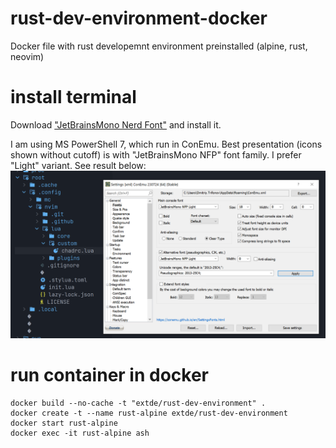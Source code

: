 # rust-dev-environment-docker
Docker file with rust developemnt environment preinstalled (alpine, rust, neovim)

# install terminal

Download ["JetBrainsMono Nerd Font"](https://github.com/ryanoasis/nerd-fonts/releases/download/v3.1.1/JetBrainsMono.zip) and install it.

I am using MS PowerShell 7, which run in ConEmu.
Best presentation (icons shown without cutoff) is with "JetBrainsMono NFP" font family. I prefer "Light" variant.
See result below:
![ConEmu forns setup for NewVim & NvChad](ConEmu.Fonts.Setup.PNG "ConEmu forns setup for NewVim & NvChad")

# run container in docker

    docker build --no-cache -t "extde/rust-dev-environment" .
    docker create -t --name rust-alpine extde/rust-dev-environment
    docker start rust-alpine
    docker exec -it rust-alpine ash
